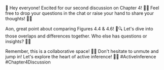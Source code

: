 🌟 Hey everyone! Excited for our second discussion on Chapter 4! 📖🤓 Feel free to drop your questions in the chat or raise your hand to share your thoughts! 💬🙌 

Aon, great point about comparing Figures 4.4 & 4.6! 🤔🔍 Let's dive into those overlaps and differences together. Who else has questions or insights? 🔄💡 

Remember, this is a collaborative space! 👐✨ Don't hesitate to unmute and jump in! Let's explore the heart of active inference! 🧠💖 #ActiveInference #Chapter4Discussion 

